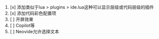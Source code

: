 1. [x] 添加类似于lua > plugins > ide.lua这种可以显示层级或代码层级的插件
2. [x] 添加代码彩色配置项
3. [ ] 开屏效果
4. [ ] Copilot等
5. [ ] Neovide允许选择文本